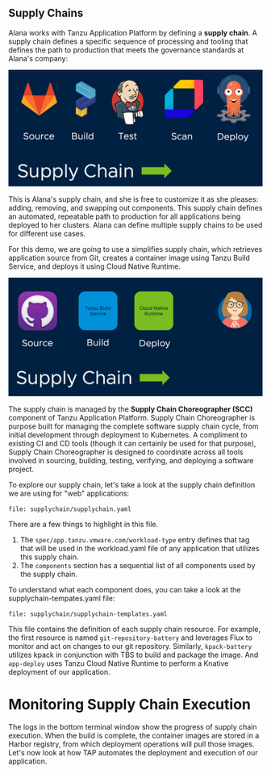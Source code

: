 ## Supply Chains

Alana works with Tanzu Application Platform by defining a **supply chain**. A supply chain defines a specific sequence of processing and tooling that defines the path to production that meets the governance standards at Alana's company:

![Sample](images/sample-supply-chain.png)

This is Alana's supply chain, and she is free to customize it as she pleases: adding, removing, and swapping out components. This supply chain defines an automated, repeatable path to production for all applications being deployed to her clusters. Alana can define multiple supply chains to be used for different use cases.

For this demo, we are going to use a simplifies supply chain, which retrieves application source from Git, creates a container image using Tanzu Build Service, and deploys it using Cloud Native Runtime.

![Supply Chain](images/supply-chain.png)

The supply chain is managed by the **Supply Chain Choreographer (SCC)** component of Tanzu Application Platform. Supply Chain Choreographer is purpose built for managing the complete software supply chain cycle, from initial development through deployment to Kubernetes. A compliment to existing CI and CD tools (though it can certainly be used for that purpose), Supply Chain Choreographer is designed to coordinate across all tools involved in sourcing, building, testing, verifying, and deploying a software project.

To explore our supply chain, let's take a look at the supply chain definition we are using for "web" applications:

```editor:open-file
file: supplychain/supplychain.yaml
```
There are a few things to highlight in this file.

1. The ```spec/app.tanzu.vmware.com/workload-type``` entry defines that tag that will be used in the workload.yaml file of any application that utilizes this supply chain.
2. The ```components``` section has a sequential list of all components used by the supply chain.

To understand what each component does, you can take a look at the supplychain-tempates.yaml file:

```editor:open-file
file: supplychain/supplychain-templates.yaml
```

This file contains the definition of each supply chain resource. For example, the first resource is named ```git-repository-battery``` and leverages Flux to monitor and act on changes to our git repository. Similarly, ```kpack-battery``` utilizes kpack in conjunction with TBS to build and package the image. And ```app-deploy``` uses Tanzu Cloud Native Runtime to perform a Knative deployment of our application.

# Monitoring Supply Chain Execution

The logs in the bottom terminal window show the progress of supply chain execution. When the build is complete, the container images are stored in a Harbor registry, from which deployment operations will pull those images. Let's now look at how TAP automates the deployment and execution of our application.